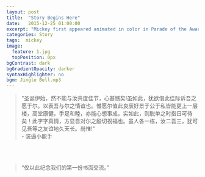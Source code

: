 ```yaml
---
layout: post
title:  "Story Begins Here"
date:   2015-12-25 01:00:00
excerpt: "Mickey first appeared animated in color in Parade of the Award Nominees in 1932, however the film strip was..."
categories: Story
tags:  mickey
image:
  feature: 1.jpg
  topPosition: 0px
bgContrast: dark
bgGradientOpacity: darker
syntaxHighlighter: no
bgm: Jingle Bell.mp3
---
```


<blockquote class="u--startsWithDoubleQuote">"圣诞伊始，然不能与汝共度佳节，心甚憾矣!虽如此，犹欲借此佳际诉吾之愿于尔。以表吾与尔之情谊也。惟愿尔值此良辰好景于公于私皆能更上一层楼，高堂康健，手足和睦，亦能心想事成，实如此，则脱单之时指日可待矣！此字字真情，方显吾对尔之殷切祝福也。虽人各一栋，汝二吾三，犹可见吾等之友谊地久天长。尚惟!"<br/>- 装逼小能手</blockquote>

<br><br>
<blockquote class="largeQuote">“仅以此纪念我们的第一份书面交流。”</blockquote>
